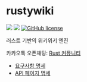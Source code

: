 # rustywiki
![](https://img.shields.io/badge/language-Rust-red) ![](https://img.shields.io/badge/version-0.1.0%20alpha-brightgreen) [![GitHub license](https://img.shields.io/badge/license-MIT-blue.svg)](https://github.com/myyrakle/rustywiki/blob/master/LICENSE)  

러스트 기반의 위키위키 엔진

카카오톡 오픈채팅: [Rust 커뮤니티](https://open.kakao.com/o/gYnVurN)

- [요구사항 명세](./document/requirements/README.md)
- [API 페이지 명세](./document/page/README.md)
